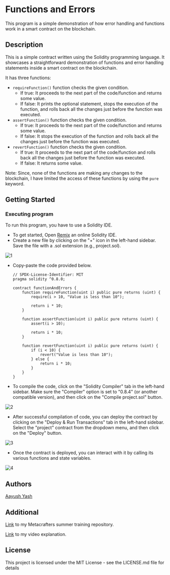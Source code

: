 # Functions and Errors

This program is a simple demonstration of how error handling and functions work in a smart contract on the blockchain.

## Description

This is a simple contract written using the Solidity programming language. It showcases a straightforward demonstration of functions and error handling statements inside a smart contract on the blockchain.

It has three functions:

* `requireFunction()` function checks the given condition.
  * If true: It proceeds to the next part of the code/function and returns some value.
  * If false: It prints the optional statement, stops the execution of the function, and rolls back all the changes just before the function was executed.
* `assertFunction()` function checks the given condition.
  * If true: It proceeds to the next part of the code/function and returns some value.
  * If false: It stops the execution of the function and rolls back all the changes just before the function was executed.
* `revertFunction()` function checks the given condition.
  * If true: It proceeds to the next part of the code/function and rolls back all the changes just before the function was executed.
  * If false: It returns some value.

Note: Since, none of the functions are making any changes to the blockchain, I have limited the access of these functions by using the `pure` keyword.

## Getting Started

### Executing program

To run this program, you have to use a Solidity IDE.

* To get started, Open [Remix](https://remix.ethereum.org/ "https://remix.ethereum.org/") an online Solidity IDE.
* Create a new file by clicking on the "+" icon in the left-hand sidebar. Save the file with a .sol extension (e.g., project.sol).

![1](../../Images/p1.png)

* Copy-paste the code provided below.

  ```solidity
  // SPDX-License-Identifier: MIT
  pragma solidity ^0.8.0;

  contract functionAndErrors {
      function requireFunction(uint i) public pure returns (uint) {
          require(i > 10, "Value is less than 10");

          return i * 10;
      }

      function assertFunction(uint i) public pure returns (uint) {
          assert(i > 10);

          return i * 10;
      }

      function revertFunction(uint i) public pure returns (uint) {
          if (i < 10) {
              revert("Value is less than 10");
          } else {
              return i * 10;
          }
      }
  }
  ```
* To compile the code, click on the "Solidity Compiler" tab in the left-hand sidebar. Make sure the "Compiler" option is set to "0.8.4" (or another compatible version), and then click on the "Compile project.sol" button.

![2](../../Images/p2.png)

* After successful compilation of code, you can deploy the contract by clicking on the "Deploy & Run Transactions" tab in the left-hand sidebar. Select the "project" contract from the dropdown menu, and then click on the "Deploy" button.

![3](../../Images/p3.png)

* Once the contract is deployed, you can interact with it by calling its various functions and state variables.

![4](../../Images/p4.png)

## Authors

[Aayush Yash](https://www.linkedin.com/in/aayush-yash "www.linkedin.com/in/aayush-yash")

## Additional

[Link](https://github.com/Aayushyaash/Metacrafters-Summer-Training "https://github.com/Aayushyaash/Metacrafters-Summer-Training") to my Metacrafters summer training repository.

[Link](https://www.loom.com/share/5c99e15fab0a492394147cdb6e31ebfd?sid=9428f1c6-4fc0-41b3-9b87-87979b40a700 "https://www.loom.com/share/5c99e15fab0a492394147cdb6e31ebfd?sid=9428f1c6-4fc0-41b3-9b87-87979b40a700") to my video explanation.

## License

This project is licensed under the MIT License - see the LICENSE.md file for details

